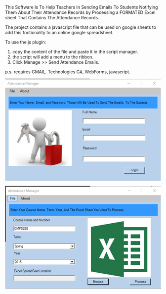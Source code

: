 This Software Is To Help Teachers In Sending Emails To Students Notifying Them About Their Attendance Records by Processing a FORMATED Excel sheet 
That Contains The Attendance Records. 

The project contains a javascript file that can be used on google sheets to add this fnctionality to an online google spreadsheet.

To use the js plugin:
1. copy the content of the file and paste it in the script manager.
2. the script will add a menu to the ribbon.
3. Click Manage >> Send Attendance Emails.

p.s. requires GMAIL.
Technologies C#, WebForms, javascript.

![alt tag](https://raw.githubusercontent.com/iah10/AttendanceManager/master/attendance-login.png)



![alt tag](https://raw.githubusercontent.com/iah10/AttendanceManager/master/attendance-proccess.png)